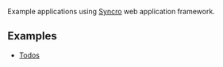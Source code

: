 Example applications using [Syncro](https://github.com/mkopala/syncro) web application framework.

Examples
--------

* [Todos](todos)

